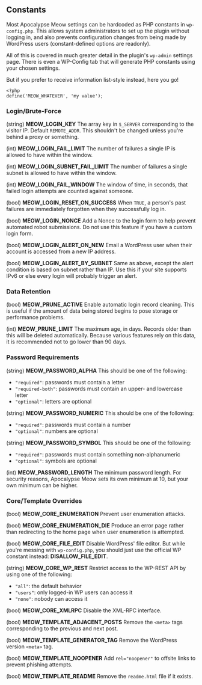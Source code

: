 ## Constants ##

Most Apocalypse Meow settings can be hardcoded as PHP constants in `wp-config.php`. This allows system administrators to set up the plugin without logging in, and also prevents configuration changes from being made by WordPress users (constant-defined options are readonly).

All of this is covered in much greater detail in the plugin's `wp-admin` settings page. There is even a WP-Config tab that will generate PHP constants using your chosen settings.

But if you prefer to receive information list-style instead, here you go!

```
<?php
define('MEOW_WHATEVER', 'my value');
```

### Login/Brute-Force

(string) **MEOW_LOGIN_KEY**
The array key in `$_SERVER` corresponding to the visitor IP. Default `REMOTE_ADDR`. This shouldn't be changed unless you're behind a proxy or something.

(int) **MEOW_LOGIN_FAIL_LIMIT**
The number of failures a single IP is allowed to have within the window.

(int) **MEOW_LOGIN_SUBNET_FAIL_LIMIT**
The number of failures a single subnet is allowed to have within the window.

(int) **MEOW_LOGIN_FAIL_WINDOW**
The window of time, in seconds, that failed login attempts are counted against someone.

(bool) **MEOW_LOGIN_RESET_ON_SUCCESS**
When `TRUE`, a person's past failures are immediately forgotten when they successfully log in.

(bool) **MEOW_LOGIN_NONCE**
Add a Nonce to the login form to help prevent automated robot submissions. Do not use this feature if you have a custom login form.

(bool) **MEOW_LOGIN_ALERT_ON_NEW**
Email a WordPress user when their account is accessed from a new IP address.

(bool) **MEOW_LOGIN_ALERT_BY_SUBNET**
Same as above, except the alert condition is based on subnet rather than IP. Use this if your site supports IPv6 or else every login will probably trigger an alert.

### Data Retention

(bool) **MEOW_PRUNE_ACTIVE**
Enable automatic login record cleaning. This is useful if the amount of data being stored begins to pose storage or performance problems.

(int) **MEOW_PRUNE_LIMIT**
The maximum age, in days. Records older than this will be deleted automatically. Because various features rely on this data, it is recommended not to go lower than 90 days.

### Password Requirements

(string) **MEOW_PASSWORD_ALPHA**
This should be one of the following:
 * `"required"`: passwords must contain a letter
 * `"required-both"`: passwords must contain an upper- and lowercase letter
 * `"optional"`: letters are optional

(string) **MEOW_PASSWORD_NUMERIC**
This should be one of the following:
 * `"required"`: passwords must contain a number
 * `"optional"`: numbers are optional

(string) **MEOW_PASSWORD_SYMBOL**
This should be one of the following:
 * `"required"`: passwords must contain something non-alphanumeric
 * `"optional"`: symbols are optional

(int) **MEOW_PASSWORD_LENGTH**
The minimum password length. For security reasons, Apocalypse Meow sets its own minimum at 10, but your own minimum can be higher.

### Core/Template Overrides

(bool) **MEOW_CORE_ENUMERATION**
Prevent user enumeration attacks.

(bool) **MEOW_CORE_ENUMERATION_DIE**
Produce an error page rather than redirecting to the home page when user enumeration is attempted.

(bool) **MEOW_CORE_FILE_EDIT**
Disable WordPress' file editor. But while you're messing with `wp-config.php`, you should just use the official WP constant instead: **DISALLOW_FILE_EDIT**.

(string) **MEOW_CORE_WP_REST**
Restrict access to the WP-REST API by using one of the following:
 * `"all"`: the default behavior
 * `"users"`: only logged-in WP users can access it
 * `"none"`: nobody can access it

(bool) **MEOW_CORE_XMLRPC**
Disable the XML-RPC interface.

(bool) **MEOW_TEMPLATE_ADJACENT_POSTS**
Remove the `<meta>` tags corresponding to the previous and next post.

(bool) **MEOW_TEMPLATE_GENERATOR_TAG**
Remove the WordPress version `<meta>` tag.

(bool) **MEOW_TEMPLATE_NOOPENER**
Add `rel="noopener"` to offsite links to prevent phishing attempts.

(bool) **MEOW_TEMPLATE_README**
Remove the `readme.html` file if it exists.
